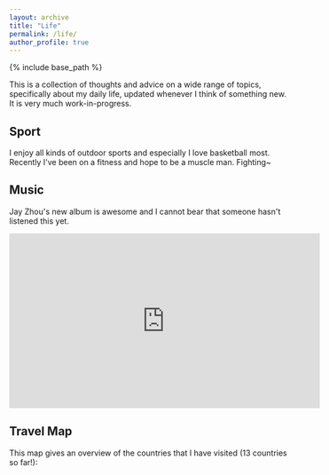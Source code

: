 ```yaml
---
layout: archive
title: "Life"
permalink: /life/
author_profile: true
---
```


{% include base_path %}

This is a collection of thoughts and advice on a wide range of topics, specifically about my daily life, updated whenever I think of something new. It is very much work-in-progress.

## Sport

I enjoy all kinds of outdoor sports and especially I love basketball most. Recently I've been on a fitness and hope to be a muscle man. Fighting~ 

## Music

Jay Zhou's new album is awesome and I cannot bear that someone hasn't listened this yet. 

<html>
<iframe width="560" height="315" src="https://www.youtube.com/embed/1emA1EFsPMM" title="YouTube video player" frameborder="0" allow="accelerometer; autoplay; clipboard-write; encrypted-media; gyroscope; picture-in-picture" allowfullscreen></iframe>
</html>

## Travel Map

This map gives an overview of the countries that I have visited (13 countries so far!):

<html>
  <link rel="stylesheet" href="/files/jquery-jvectormap-2.0.5.css" type="text/css" media="screen"/>
  <script src="/files/jquery-3.4.1.min.js"></script>
  <script src="/files/jquery-jvectormap-2.0.5.min.js"></script>
  <script src="/files/jquery-jvectormap-world-mill.js"></script>

  <div id="map" style="width: 600px; height: 400px"></div>

<script type="text/javascript" src="/files/travel_map.js"></script>

</html>